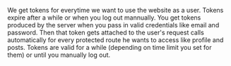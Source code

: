 We get tokens for everytime we want to use the website as a user. Tokens expire after a while or when you log out mannually.
You get tokens produced by the server when you pass in valid credentials like email and password.
Then that token gets attached to the user's request calls automatically for every protected route he wants to access like profile and posts.
Tokens are valid for a while (depending on time limit you set for them) or until you manually log out.